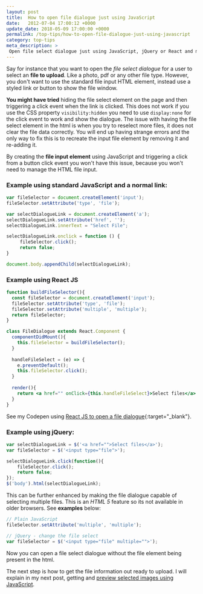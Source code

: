 ```yaml
---
layout: post
title:  How to open file dialogue just using JavaScript
date:   2012-07-04 17:00:12 +0000
update_date: 2018-05-09 17:00:00 +0000
permalink: /top-tips/how-to-open-file-dialogue-just-using-javascript
category: top-tips
meta_description: >
 Open file select dialogue just using JavaScript, jQuery or React and make it capable of selecting multiple files.
---
```


Say for instance that you want to open the _file select dialogue_ for a user to select an **file to upload**. Like a photo, pdf or any other file type. However, you don't want to use the standard file input HTML element, instead use a styled link or button to show the file window.

**You might have tried** hiding the file select element on the page and then triggering a click event when the link is clicked. This does not work if you use the CSS property `visibility:hidden` you need to use `display:none` for the click event to work and show the dialogue. The issue with having the file select element in the html is when you try to reselect more files, it does not clear the file data correctly. You will end up having strange errors and the only way to fix this is to recreate the input file element by removing it and re-adding it. 

By creating the **file input element** using JavaScript and triggering a click from a button click event you won't have this issue, because you won't need to manage the HTML file input.

### Example using standard JavaScript and a normal link:

```javascript
var fileSelector = document.createElement('input');
fileSelector.setAttribute('type', 'file');

var selectDialogueLink = document.createElement('a');
selectDialogueLink.setAttribute('href', '');
selectDialogueLink.innerText = "Select File";

selectDialogueLink.onclick = function () {
     fileSelector.click();
     return false;
}

document.body.appendChild(selectDialogueLink);
```

### Example using React JS

```jsx
function buildFileSelector(){
  const fileSelector = document.createElement('input');
  fileSelector.setAttribute('type', 'file');
  fileSelector.setAttribute('multiple', 'multiple');
  return fileSelector;
}

class FileDialogue extends React.Component {
  componentDidMount(){
    this.fileSelector = buildFileSelector();
  }
  
  handleFileSelect = (e) => {
    e.preventDefault();
    this.fileSelector.click();
  }
  
  render(){
    return <a href="" onClick={this.handleFileSelect}>Select files</a>
  }
}
```

See my Codepen using [React JS to open a file dialogue](https://codepen.io/rkotze/pen/zjRXYr){:target="\_blank"}.

### Example using jQuery:

```javascript
var selectDialogueLink = $('<a href="">Select files</a>');
var fileSelector = $('<input type="file">');

selectDialogueLink.click(function(){
    fileSelector.click();
    return false;
});
$('body').html(selectDialogueLink);
```

This can be further enhanced by making the file dialogue capable of selecting multiple files. This is an _HTML 5_ feature so its not available in older browsers. See **examples** below:

```javascript
// Plain JavaScript
fileSelector.setAttribute('multiple', 'multiple');

// jQuery - change the file select
var fileSelector = $('<input type="file" multiple="">');
```

Now you can open a file select dialogue without the file element being present in the html.

The next step is how to get the file information out ready to upload. I will explain in my next post, getting&nbsp;and [preview selected images&nbsp;using JavaScript][1].

[1]: /top-tips/preview-selected-images-for-uploading
